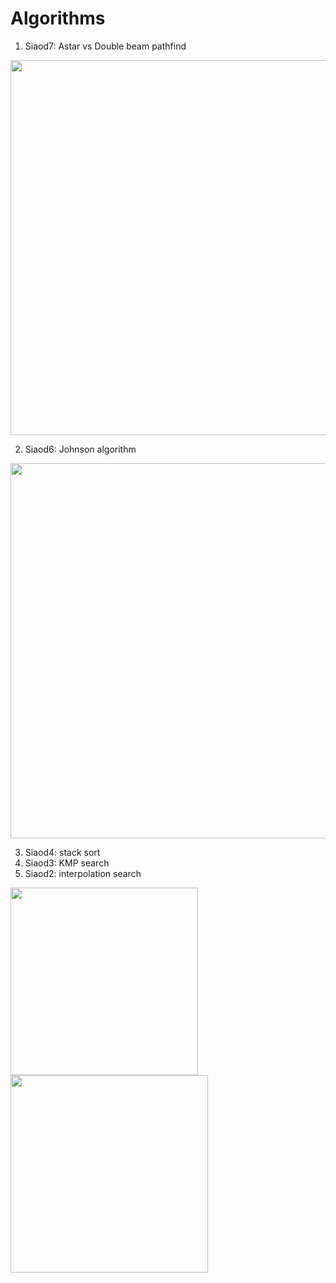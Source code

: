 # Algorithms

 1. Siaod7: Astar vs Double beam pathfind
<img src='https://github.com/maloslov/SiAOD/blob/master/SiAOD7/siaod7.gif' width=600>

 2. Siaod6: Johnson algorithm
<img src='https://i.imgur.com/IeAt3jN.png' width=600>

 3. Siaod4: stack sort
 4. Siaod3: KMP search
 5. Siaod2: interpolation search

<div>
<img src='https://i.imgur.com/paDYA5s.png' width=300> 
<img src="https://i.imgur.com/q27Erbu.png" width=316>
</div>

